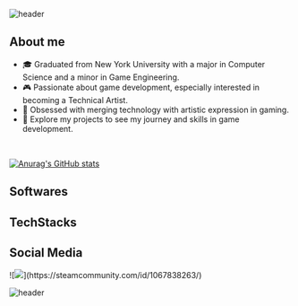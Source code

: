 
![header](https://capsule-render.vercel.app/api?type=waving&color=0:a169c9,100:cfa1f0&animation=twinkling&height=160&section=header&text=Sup!%20Here's%20Charles&fontSize=50&fontColor=faf6f9&fontAlignY=35&stroke=ecf542&desc=Welcome%20to%20%20my%20github&descAlignY=55)
<h2>About me</h2>

- 🎓 Graduated from New York University with a major in Computer Science and a minor in Game Engineering.
- 🎮 Passionate about game development, especially interested in becoming a Technical Artist.
- 🎨 Obsessed with merging technology with artistic expression in gaming.
- 🌟 Explore my projects to see my journey and skills in game development.

<br />

[![Anurag's GitHub stats](https://github-readme-stats.vercel.app/api?username=DrPeachy&show_icons=true&theme=radical&count_private=true)](https://github.com/anuraghazra/github-readme-stats)
<h2>Softwares</h2>
<h2>TechStacks</h2>
<h2>Social Media</h2>
![<img src="https://github.com/DrPeachy/Drpeachy/assets/91103612/b79804e8-bb00-4a1f-bbf7-73b53c3eb1da">](https://steamcommunity.com/id/1067838263/)

![header](https://capsule-render.vercel.app/api?type=waving&color=0:a169c9,100:cfa1f0&animation=twinkling&height=150&section=footer&fontSize=50&fontColor=faf6f9)
